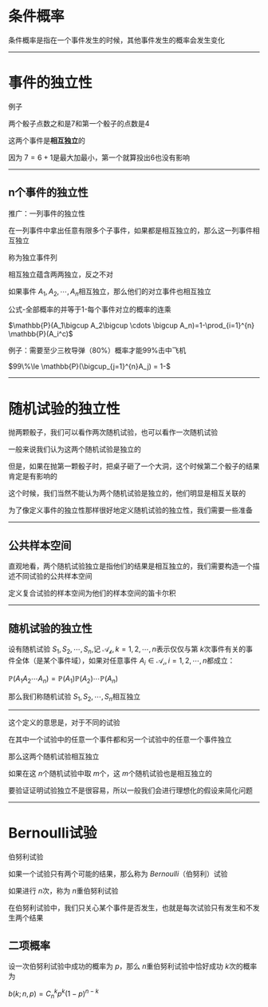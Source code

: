 # 条件概率

条件概率是指在一个事件发生的时候，其他事件发生的概率会发生变化

---

# 事件的独立性

  

  

例子

两个骰子点数之和是7和第一个骰子的点数是4

这两个事件是**相互独立**的

因为 $7=6+1$﻿是最大加最小，第一个就算投出6也没有影响

---

## n个事件的独立性

  

推广：一列事件的独立性

在一列事件中拿出任意有限多个子事件，如果都是相互独立的，那么这一列事件相互独立

称为独立事件列

  

相互独立蕴含两两独立，反之不对

  

如果事件 $A_1,A_2,\cdots,A_n$﻿相互独立，那么他们的对立事件也相互独立

公式-全部概率的并等于1-每个事件对立的概率的连乘

$\mathbb{P}(A_1\bigcup A_2\bigcup \cdots \bigcup A_n)=1-\prod_{i=1}^{n} \mathbb{P}(A_i^c)$

  

例子：需要至少三枚导弹（80%）概率才能99%击中飞机

$99\%\le \mathbb{P}(\bigcup_{j=1}^{n}A_j) = 1-$

---

# 随机试验的独立性

抛两颗骰子，我们可以看作两次随机试验，也可以看作一次随机试验

一般来说我们认为这两个随机试验是独立的

但是，如果在抛第一颗骰子时，把桌子砸了一个大洞，这个时候第二个骰子的结果肯定是有影响的

这个时候，我们当然不能认为两个随机试验是独立的，他们明显是相互关联的

  

为了像定义事件的独立性那样很好地定义随机试验的独立性，我们需要一些准备

---

## 公共样本空间

直观地看，两个随机试验独立是指他们的结果是相互独立的，我们需要构造一个描述不同试验的公共样本空间

定义复合试验的样本空间为他们的样本空间的笛卡尔积

---

## 随机试验的独立性

设有随机试验 $S_1,S_2,\cdots,S_n$﻿,记 $\mathscr{A_k},k=1,2,\cdots,n$﻿表示仅仅与第 $k$﻿次事件有关的事件全体（是某个事件域），如果对任意事件 $A_i\in \mathscr{A_i},i=1,2,\cdots,n$﻿都成立：

$\mathbb{P}(A_1A_2\cdots A_n)=\mathbb{P}(A_1) \mathbb{P}(A_2)\cdots \mathbb{P}(A_n)$

那么我们称随机试验 $S_1,S_2,\cdots,S_n$﻿相互独立

---

这个定义的意思是，对于不同的试验

在其中一个试验中的任意一个事件都和另一个试验中的任意一个事件独立

那么这两个随机试验相互独立

  

如果在这 $n$﻿个随机试验中取 $m$﻿个，这 $m$﻿个随机试验也是相互独立的

  

要验证证明试验独立不是很容易，所以一般我们会进行理想化的假设来简化问题

---

# Bernoulli试验

伯努利试验

如果一个试验只有两个可能的结果，那么称为 $Bernoulli$﻿（伯努利）试验

如果进行 $n$﻿次，称为 $n$﻿重伯努利试验

  

在伯努利试验中，我们只关心某个事件是否发生，也就是每次试验只有发生和不发生两个结果

  

## 二项概率

设一次伯努利试验中成功的概率为 $p$﻿，那么 $n$﻿重伯努利试验中恰好成功 $k$﻿次的概率为

$b(k;n,p)=C_n^k p^k(1-p)^{n-k}$